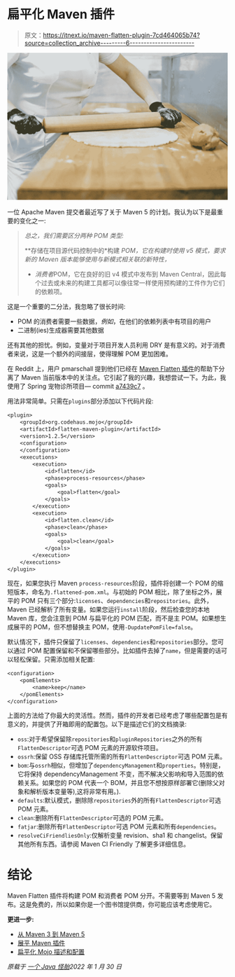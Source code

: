 # 扁平化 Maven 插件

> 原文：<https://itnext.io/maven-flatten-plugin-7cd464065b74?source=collection_archive---------6----------------------->

![](img/2c697a2a5012bd68a241085d980add32.png)

一位 Apache Maven 提交者最近写了关于 Maven 5 的计划。我认为以下是最重要的变化之一:

> *总之，我们需要区分两种 POM 类型:*
> 
> **存储在项目源代码控制中的*构建 *POM，它在构建时使用 v5 模式，要求新的 Maven 版本能够使用与新模式相关联的新特性，*
> 
> * *消费者*POM，它在良好的旧 v4 模式中发布到 Maven Central，因此每个过去或未来的构建工具都可以像往常一样使用预构建的工件作为它们的依赖项。

这是一个重要的二分法，我忽略了很长时间:

*   POM 的消费者需要一些数据，*例如*，在他们的依赖列表中有项目的用户
*   二进制(ies)生成器需要其他数据

还有其他的担忧。例如，变量对于项目开发人员利用 DRY 是有意义的。对于消费者来说，这是一个额外的间接层，使得理解 POM 更加困难。

在 Reddit 上，用户 pmarschall 提到他们已经在 [Maven Flatten 插件](https://www.mojohaus.org/flatten-maven-plugin/)的帮助下分离了 Maven 当前版本中的关注点。它引起了我的兴趣，我想尝试一下。为此，我使用了 Spring 宠物诊所项目— commit [a7439c7](https://github.com/spring-projects/spring-petclinic) 。

用法非常简单。只需在`plugins`部分添加以下代码片段:

```
<plugin>
    <groupId>org.codehaus.mojo</groupId>
    <artifactId>flatten-maven-plugin</artifactId>
    <version>1.2.5</version>
    <configuration>
    </configuration>
    <executions>
        <execution>
            <id>flatten</id>
            <phase>process-resources</phase>
            <goals>
                <goal>flatten</goal>
            </goals>
        </execution>
        <execution>
            <id>flatten.clean</id>
            <phase>clean</phase>
            <goals>
                <goal>clean</goal>
            </goals>
        </execution>
    </executions>
</plugin>
```

现在，如果您执行 Maven `process-resources`阶段，插件将创建一个 POM 的缩短版本，命名为`.flattened-pom.xml`。与初始的 POM 相比，除了坐标之外，展平的 POM 只有三个部分:`licenses`、`dependencies`和`repositories`。此外，Maven 已经解析了所有变量。如果您运行`install`阶段，然后检查您的本地 Maven 库，您会注意到 POM 与扁平化的 POM 匹配，而不是主 POM。如果想生成展平的 POM，但不想替换主 POM，使用`-DupdatePomFile=false`。

默认情况下，插件只保留了`licenses`、`dependencies`和`repositories`部分。您可以通过 POM 配置保留和不保留哪些部分。比如插件去掉了`name`，但是需要的话可以轻松保留。只需添加相关配置:

```
<configuration>
    <pomElements>
        <name>keep</name>
    </pomElements>
</configuration>
```

上面的方法给了你最大的灵活性。然而，插件的开发者已经考虑了哪些配置包是有意义的，并提供了开箱即用的配置包。以下是描述它们的文档摘录:

*   `oss`:对于希望保留除`repositories`和`pluginRepositories`之外的所有`FlattenDescriptor`可选 POM 元素的开源软件项目。
*   `ossrh`:保留 OSS 存储库托管所需的所有`FlattenDescriptor`可选 POM 元素。
*   `bom`:与`ossrh`相似，但增加了`dependencyManagement`和`properties`。特别是，它将保持 dependencyManagement 不变，而不解决父影响和导入范围的依赖关系。如果您的 POM 代表一个 BOM，并且您不想按原样部署它(删除父对象和解析版本变量等),这将非常有用。).
*   `defaults`:默认模式，删除除`repositories`外的所有`FlattenDescriptor`可选 POM 元素。
*   `clean`:删除所有`FlattenDescriptor`可选的 POM 元素。
*   `fatjar`:删除所有`FlattenDescriptor`可选 POM 元素和所有`dependencies`。
*   `resolveCiFriendliesOnly`:仅解析变量 revision、sha1 和 changelist。保留其他所有东西。请参阅 Maven CI Friendly 了解更多详细信息。

# 结论

Maven Flatten 插件将构建 POM 和消费者 POM 分开。不需要等到 Maven 5 发布。这是免费的，所以如果你是一个图书馆提供商，你可能应该考虑使用它。

**更进一步:**

*   [从 Maven 3 到 Maven 5](https://www.javaadvent.com/2021/12/from-maven-3-to-maven-5.html)
*   [展平 Maven 插件](https://www.mojohaus.org/flatten-maven-plugin/)
*   [扁平化 Mojo 描述和配置](https://www.mojohaus.org/flatten-maven-plugin/flatten-mojo.html)

*原载于* [*一个 Java 怪胎*](https://blog.frankel.ch/maven-flatten-plugin/)*2022 年 1 月 30 日*